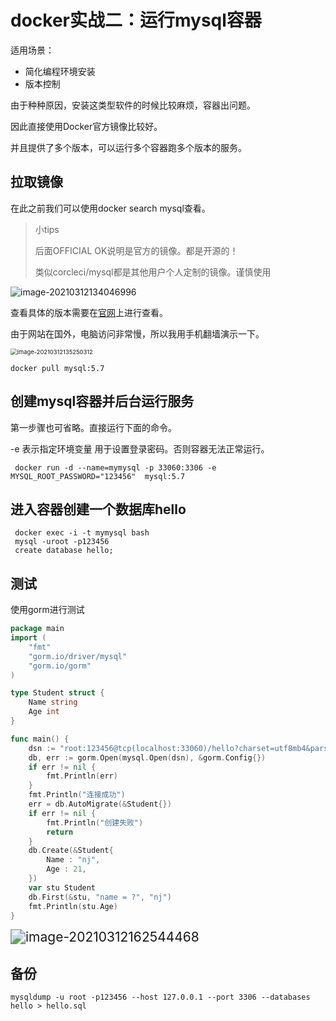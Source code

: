 # docker实战二：运行mysql容器

适用场景：

* 简化编程环境安装
* 版本控制

由于种种原因，安装这类型软件的时候比较麻烦，容器出问题。

因此直接使用Docker官方镜像比较好。

并且提供了多个版本，可以运行多个容器跑多个版本的服务。

## 拉取镜像

在此之前我们可以使用docker search mysql查看。

> 小tips
>
> 后面OFFICIAL OK说明是官方的镜像。都是开源的！
>
> 类似corcleci/mysql都是其他用户个人定制的镜像。谨慎使用

![image-20210312134046996](http://oss.jaronnie.com/image-20210312134046996.png)

查看具体的版本需要在[官网](hub.docker.com)上进行查看。

由于网站在国外，电脑访问非常慢，所以我用手机翻墙演示一下。

<img src="http://oss.jaronnie.com/image-20210312135250312.png" alt="image-20210312135250312" style="zoom: 67%;" />

```shell
docker pull mysql:5.7
```

## 创建mysql容器并后台运行服务

第一步骤也可省略。直接运行下面的命令。

-e 表示指定环境变量 用于设置登录密码。否则容器无法正常运行。

```shell
 docker run -d --name=mymysql -p 33060:3306 -e MYSQL_ROOT_PASSWORD="123456"  mysql:5.7
```

## 进入容器创建一个数据库hello

```shell
 docker exec -i -t mymysql bash
 mysql -uroot -p123456
 create database hello;
```

## 测试

使用gorm进行测试

```go
package main
import (
	"fmt"
	"gorm.io/driver/mysql"
	"gorm.io/gorm"
)

type Student struct {
	Name string
	Age int
}

func main() {
	dsn := "root:123456@tcp(localhost:33060)/hello?charset=utf8mb4&parseTime=True&loc=Local"
	db, err := gorm.Open(mysql.Open(dsn), &gorm.Config{})
	if err != nil {
		fmt.Println(err)
	}
	fmt.Println("连接成功")
	err = db.AutoMigrate(&Student{})
	if err != nil {
		fmt.Println("创建失败")
		return
	}
	db.Create(&Student{
		Name : "nj",
		Age : 21,
	})
	var stu Student
	db.First(&stu, "name = ?", "nj")
	fmt.Println(stu.Age)
}
```

<img src="http://oss.jaronnie.com/image-20210312162544468.png" alt="image-20210312162544468" style="zoom:150%;" />

## 备份

```shell
mysqldump -u root -p123456 --host 127.0.0.1 --port 3306 --databases hello > hello.sql
```
